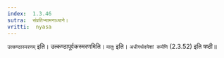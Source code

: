 ```yaml
---
index:  1.3.46
sutra:  संप्रतिभ्यामनाध्याने।
vritti:  nyasa
---
```


`उत्कण्ठास्मरणम्` इति। उत्कण्ठापूर्वकस्मरणमिति। `मातुः` इति। `अधीगर्थदयेशां कर्मणि` (2.3.52) इति षष्ठी॥
